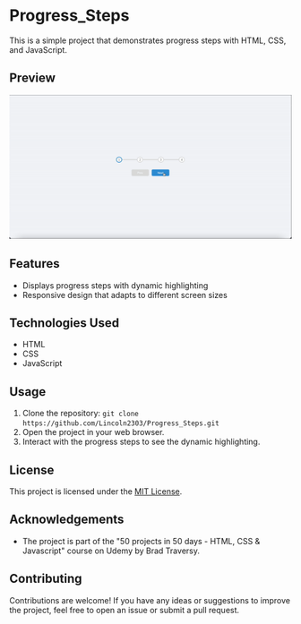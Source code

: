 # Progress_Steps
This is a simple project that demonstrates progress steps with HTML, CSS, and JavaScript.

## Preview

![Alt Text](img/progress_steps.gif)

## Features

- Displays progress steps with dynamic highlighting
- Responsive design that adapts to different screen sizes

## Technologies Used

- HTML
- CSS
- JavaScript

## Usage

1. Clone the repository: `git clone https://github.com/Lincoln2303/Progress_Steps.git`
2. Open the project in your web browser.
3. Interact with the progress steps to see the dynamic highlighting.

## License

This project is licensed under the [MIT License](LICENSE).

## Acknowledgements

- The project is part of the "50 projects in 50 days - HTML, CSS & Javascript" course on Udemy by Brad Traversy.

## Contributing

Contributions are welcome! If you have any ideas or suggestions to improve the project, feel free to open an issue or submit a pull request.

